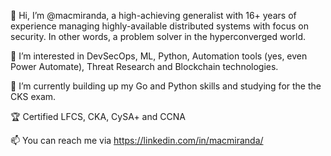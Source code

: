 👋 Hi, I’m @macmiranda, a high-achieving generalist with 16+ years of experience managing highly-available distributed systems with focus on security. In other words, a problem solver in the hyperconverged world.

👀 I’m interested in DevSecOps, ML, Python, Automation tools (yes, even Power Automate), Threat Research and Blockchain technologies.

🌱 I’m currently building up my Go and Python skills and studying for the the CKS exam.

🏆 Certified LFCS, CKA, CySA+ and CCNA

📫 You can reach me via https://linkedin.com/in/macmiranda/

<!---
macmiranda/macmiranda is a ✨ special ✨ repository because its `README.md` (this file) appears on your GitHub profile.
You can click the Preview link to take a look at your changes.
--->
